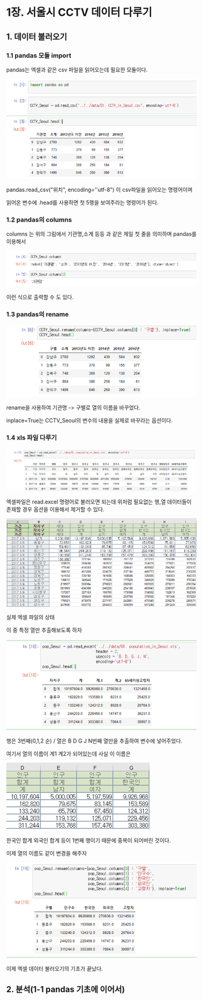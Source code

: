 # 1장. 서울시 CCTV 데이터 다루기



## 1. 데이터 불러오기

### 1.1 pandas 모듈 import

pandas는 엑셀과 같은 csv 파일을 읽어오는데 필요한 모듈이다.



![1582552355728](assets/1582552355728.png)



pandas.read_csv("위치", encoding=''utf-8") 이 csv파일을 읽어오는 명령어이며

읽어온 변수에 .head를 사용하면 첫 5행을 보여주라는 명령어가 된다.



### 1.2 pandas의 columns



columns 는 위의 그림에서 기관명,소계 등등 과 같은 제일 첫 줄을 의미하며 pandas를 이용해서 

![1582552519048](assets/1582552519048.png)

이런 식으로 출력할 수 도 있다.



### 1.3 pandas의 rename

![1582552613831](assets/1582552613831.png)

rename을 사용하여 기관명 -> 구별로 열의 이름을 바꾸었다.



inplace=True는 CCTV_Seoul의 변수의 내용을 실제로 바꾸라는 옵션이다.



### 1.4 xls 파일 다루기

![1582554413255](assets/1582554413255.png)



엑셀파일은 read.excel 명령어로 불러오면 되는데 위처럼 필요없는 행,열 데이터들이 존재할 경우 옵션을 이용해서 제거할 수 있다.





![1582554873504](assets/1582554873504.png)

실제 엑셀 파일의 상태



이 중 특정 열만 추출해보도록 하자





![1582554909297](assets/1582554909297.png)



행은 3번째(0,1,2 순) / 열은 B D G J N번째 열만을 추출하여 변수에 넣어주었다.



여기서 열의 이름이 계1 계2가 되어있는데 사실 이 이름은

![1582555089775](assets/1582555089775.png)

한국인 합계 외국인 합계 등이 1번째 행이기 때문에 중복이 되어버린 것이다.



이제 열의 이름도 같이 변경을 해주자



![1582555133096](assets/1582555133096.png)



이제 엑셀 데이터 불러오기의 기초가 끝났다.



## 2. 분석(1-1 pandas 기초에 이어서)

